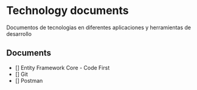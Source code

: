 # Technology documents
Documentos de tecnologias en diferentes aplicaciones y herramientas de desarrollo

## Documents
- [] Entity Framework Core - Code First
- [] Git
- [] Postman
